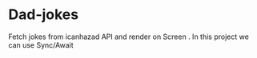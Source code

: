 # Dad-jokes
Fetch jokes from icanhazad API and render on Screen . In this project we can use Sync/Await 
